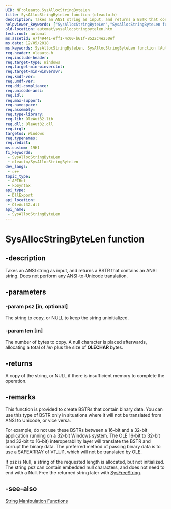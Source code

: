 ```yaml
---
UID: NF:oleauto.SysAllocStringByteLen
title: SysAllocStringByteLen function (oleauto.h)
description: Takes an ANSI string as input, and returns a BSTR that contains an ANSI string. Does not perform any ANSI-to-Unicode translation.
helpviewer_keywords: ["SysAllocStringByteLen","SysAllocStringByteLen function [Automation]","_oa96_SysAllocStringByteLen","automat.sysallocstringbytelen","oleauto/SysAllocStringByteLen"]
old-location: automat\sysallocstringbytelen.htm
tech.root: automat
ms.assetid: e7f49441-eff1-4c00-b61f-8522c4e250ef
ms.date: 12/05/2018
ms.keywords: SysAllocStringByteLen, SysAllocStringByteLen function [Automation], _oa96_SysAllocStringByteLen, automat.sysallocstringbytelen, oleauto/SysAllocStringByteLen
req.header: oleauto.h
req.include-header: 
req.target-type: Windows
req.target-min-winverclnt: 
req.target-min-winversvr: 
req.kmdf-ver: 
req.umdf-ver: 
req.ddi-compliance: 
req.unicode-ansi: 
req.idl: 
req.max-support: 
req.namespace: 
req.assembly: 
req.type-library: 
req.lib: OleAut32.lib
req.dll: OleAut32.dll
req.irql: 
targetos: Windows
req.typenames: 
req.redist: 
ms.custom: 19H1
f1_keywords:
 - SysAllocStringByteLen
 - oleauto/SysAllocStringByteLen
dev_langs:
 - c++
topic_type:
 - APIRef
 - kbSyntax
api_type:
 - DllExport
api_location:
 - OleAut32.dll
api_name:
 - SysAllocStringByteLen
---
```


# SysAllocStringByteLen function


## -description

Takes an ANSI string as input, and returns a BSTR that contains an ANSI string. Does not perform any ANSI-to-Unicode translation.

## -parameters

### -param psz [in, optional]

The string to copy, or NULL to keep the string uninitialized.

### -param len [in]

The number of bytes to copy. A null character is placed afterwards, allocating a total of <i>len</i> plus the size of <b>OLECHAR</b> bytes.

## -returns

A copy of the string, or NULL if there is insufficient memory to complete the operation.

## -remarks

This function is provided to create BSTRs that contain binary data. You can use this type of BSTR only in situations where it will not be translated from ANSI to Unicode, or vice versa. 

For example, do not use these BSTRs between a 16-bit and a 32-bit application running on a 32-bit Windows system. The OLE 16-bit to 32-bit (and 32-bit to 16-bit) interoperability layer will translate the BSTR and corrupt the binary data. The preferred method of passing binary data is to use a SAFEARRAY of VT_UI1, which will not be translated by OLE.

If psz is Null, a string of the requested length is allocated, but not initialized. The string psz can contain embedded null characters, and does not need to end with a Null. Free the returned string later with <a href="https://docs.microsoft.com/previous-versions/windows/desktop/api/oleauto/nf-oleauto-sysfreestring">SysFreeString</a>.

## -see-also

<a href="https://docs.microsoft.com/previous-versions/windows/desktop/automat/string-manipulation-functions">String Manipulation Functions</a>

